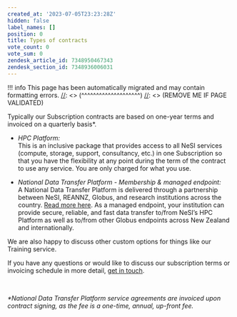 ```yaml
---
created_at: '2023-07-05T23:23:28Z'
hidden: false
label_names: []
position: 0
title: Types of contracts
vote_count: 0
vote_sum: 0
zendesk_article_id: 7348950467343
zendesk_section_id: 7348936006031
---
```




[//]: <> (REMOVE ME IF PAGE VALIDATED)
[//]: <> (vvvvvvvvvvvvvvvvvvvv)
!!! info
    This page has been automatically migrated and may contain formatting errors.
[//]: <> (^^^^^^^^^^^^^^^^^^^^)
[//]: <> (REMOVE ME IF PAGE VALIDATED)

<p>Typically our Subscription contracts are based on one-year terms and invoiced on a <span class="fabric-editor-annotation" data-mark-type="annotation" data-mark-annotation-type="inlineComment" data-id="87d9ec52-e102-4bbb-9e10-59da56fc497a">quarterly</span> basis*.</p>
<ul class="ak-ul">
<li>
<p><em>HPC Platform: <br></em>This is an inclusive package that provides access to all NeSI services (compute, storage, support, consultancy, etc.) in one Subscription so that you have the flexibility at any point during the term of the contract to use any service. You are only charged for what you use.</p>
</li>
<li>
<p><em>National Data Transfer Platform - Membership &amp; managed endpoint: <br></em>A National Data Transfer Platform is delivered through a partnership between NeSI, REANNZ, Globus, and research institutions across the country. <a href="https://www.nesi.org.nz/services/data-services">Read more here</a>. As a managed endpoint, your institution can provide secure, reliable, and fast data transfer to/from NeSI’s HPC Platform as well as to/from other Globus endpoints across New Zealand and internationally. </p>
</li>
</ul>
<p>We are also happy to discuss other custom options for things like our Training service.</p>
<p>If you have any questions or would like to discuss our subscription terms or invoicing schedule in more detail, <a href="mailto:info@nesi.org.nz">get in touch</a>.</p>
<p> </p>
<p><em>*National Data Transfer Platform service agreements are invoiced upon contract signing, as the fee is a one-time, annual, up-front fee.</em></p>